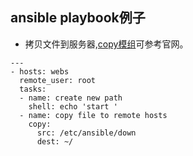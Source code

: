 ## ansible playbook例子

* 拷贝文件到服务器,[copy模组](https://docs.ansible.com/ansible/latest/modules/copy_module.html?highlight=copy)可参考官网。

```
---
- hosts: webs
  remote_user: root
  tasks: 
  - name: create new path
    shell: echo 'start '
  - name: copy file to remote hosts 
    copy: 
      src: /etc/ansible/down
      dest: ~/
```